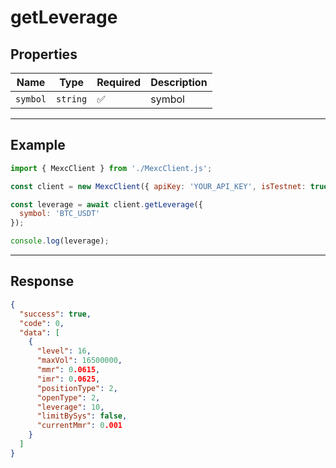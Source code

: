 # getLeverage

## Properties

| **Name**           | **Type**   | **Required** | **Description** |
|--------------------|------------|--------------|------------------|
| `symbol`           | `string`   | ✅            | symbol |

---

## Example

```js
import { MexcClient } from './MexcClient.js';

const client = new MexcClient({ apiKey: 'YOUR_API_KEY', isTestnet: true });

const leverage = await client.getLeverage({
  symbol: 'BTC_USDT'
});

console.log(leverage);
```

---

## Response

```JSON
{
  "success": true,
  "code": 0,
  "data": [
    {
      "level": 16,
      "maxVol": 16500000,
      "mmr": 0.0615,
      "imr": 0.0625,
      "positionType": 2,
      "openType": 2,
      "leverage": 10,
      "limitBySys": false,
      "currentMmr": 0.001
    }
  ]
}
```
